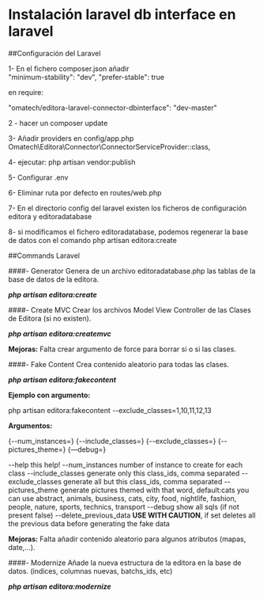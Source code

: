 # Instalación laravel db interface en laravel

##Configuración del Laravel

1- En el fichero composer.json añadir  
"minimum-stability": "dev", "prefer-stable": true 

en require: 

"omatech/editora-laravel-connector-dbinterface": "dev-master"

2 - hacer un composer update


3- Añadir providers en config/app.php
     Omatech\Editora\Connector\ConnectorServiceProvider::class,

4- ejecutar: php artisan vendor:publish
  
5- Configurar .env

6- Eliminar ruta por defecto en routes/web.php

7- En el directorio config del laravel existen los ficheros de configuración editora y editoradatabase

8- si modificamos el fichero editoradatabase, podemos regenerar la base de datos con el comando php artisan editora:create


##Commands Laravel

####- Generator
Genera de un archivo editoradatabase.php las tablas de la base de datos de la editora.

**_php artisan editora:create_**

####- Create MVC
Crear los archivos Model View Controller de las Clases de Editora (si no existen).

**_php artisan editora:createmvc_**


**Mejoras:**
Falta crear argumento de force para borrar si o si las clases.

####- Fake Content
Crea contenido aleatorio para todas las clases. 

**_php artisan editora:fakecontent_**

**Ejemplo con argumento:**

php artisan editora:fakecontent --exclude_classes=1,10,11,12,13

**Argumentos:**

{--num_instances=} {--include_classes=} {--exclude_classes=} {--pictures_theme=} {—debug=}

--help this help!
--num_instances number of instance to create for each class
--include_classes generate only this class_ids, comma separated
--exclude_classes generate all but this class_ids, comma separated
--pictures_theme generate pictures themed with that word, default:cats you can use abstract, animals, business, cats, city, food, nightlife, fashion, people, nature, sports, technics, transport
--debug show all sqls (if not present false)
--delete_previous_data **USE WITH CAUTION**, if set deletes all the previous data before generating the fake data


**Mejoras:**
Falta añadir contenido aleatorio para algunos atributos (mapas, date,...). 


####- Modernize
Añade la nueva estructura de la editora en la base de datos. (indices, columnas nuevas, batchs_ids, etc)

**_php artisan editora:modernize_**








